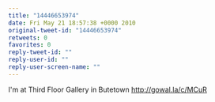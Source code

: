 ```yaml
---
title: "14446653974"
date: Fri May 21 18:57:38 +0000 2010
original-tweet-id: "14446653974"
retweets: 0
favorites: 0
reply-tweet-id: ""
reply-user-id: ""
reply-user-screen-name: ""
---
```

I'm at Third Floor Gallery in Butetown http://gowal.la/c/MCuR
